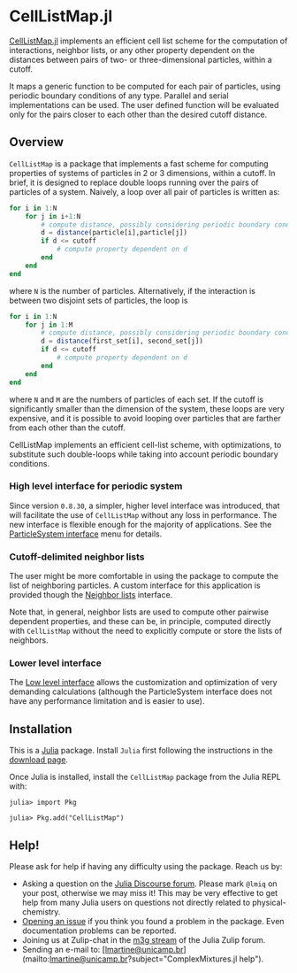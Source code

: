 # CellListMap.jl

[CellListMap.jl](https://github.com/m3g/CellListMap.jl) implements an efficient cell list scheme for the computation of interactions, neighbor lists, or any other property dependent on the distances between pairs of two- or three-dimensional particles, within a cutoff. 

It maps a generic function to be computed for each pair of particles, using periodic boundary conditions of any type. Parallel and serial implementations can be used. The user defined function will be evaluated only for the pairs closer to each other than the desired cutoff distance.

## Overview

`CellListMap` is a package that implements a fast scheme for computing properties of systems of particles in 2 or 3 dimensions, within a cutoff. In brief, it is designed to replace double loops running over the pairs of particles of a system. Naively, a loop over all pair of particles is written as:
```julia
for i in 1:N
    for j in i+1:N
        # compute distance, possibly considering periodic boundary conditions
        d = distance(particle[i],particle[j]) 
        if d <= cutoff 
            # compute property dependent on d
        end
    end
end
```
where `N` is the number of particles. Alternatively, if the interaction is between two disjoint sets of particles, the loop is
```julia
for i in 1:N 
    for j in 1:M
        # compute distance, possibly considering periodic boundary conditions
        d = distance(first_set[i], second_set[j])
        if d <= cutoff
            # compute property dependent on d
        end
    end
end
```
where `N` and `M` are the numbers of particles of each set. If the cutoff is significantly smaller than the dimension of the system,
these loops are very expensive, and it is possible to avoid looping over particles that are farther from each other than the cutoff.

CellListMap implements an efficient cell-list scheme, with optimizations, to substitute such double-loops while taking into account
periodic boundary conditions. 

### High level interface for periodic system

Since version `0.8.30`, a simpler, higher level interface was introduced, that will facilitate the use of `CellListMap` without any loss in performance. The new interface is flexible enough for the majority of applications. See the [ParticleSystem interface](@ref) menu for details. 

### Cutoff-delimited neighbor lists

The user might be more comfortable in using the package to compute the list of neighboring particles. A custom interface for this application is provided though the [Neighbor lists](@ref) interface. 

Note that, in general, neighbor lists are used to compute other pairwise dependent properties, and these can be, in principle, computed directly with `CellListMap` without the need to explicitly compute or store the lists of neighbors. 

### Lower level interface

The [Low level interface](@ref) allows the customization and optimization of very demanding calculations (although the ParticleSystem interface does not have any performance limitation and is easier to use).

## Installation

This is a [Julia](http://julialang.org) package. Install `Julia` first following the instructions in the [download page](https://julialang.org/downloads/).

Once Julia is installed, install the `CellListMap` package from the Julia REPL with:

```julia-repl
julia> import Pkg

julia> Pkg.add("CellListMap")
```

## Help!

Please ask for help if having any difficulty using the package. Reach us by:

- Asking a question on the [Julia Discourse forum](https://discourse.julialang.org/). Please
  mark `@lmiq` on your post, otherwise we may miss it! This may be very effective to get help from 
  many Julia users on questions not directly related to physical-chemistry.
- [Opening an issue](https://github.com/m3g/ComplexMixtures.jl/issues/new/choose) if you think you found a problem in the package.
  Even documentation problems can be reported.
- Joining us at Zulip-chat in the [m3g stream](https://julialang.zulipchat.com/#narrow/stream/435348-m3g) of the Julia Zulip forum.
- Sending an e-mail to: [lmartine@unicamp.br](mailto:lmartine@unicamp.br?subject="ComplexMixtures.jl help").

